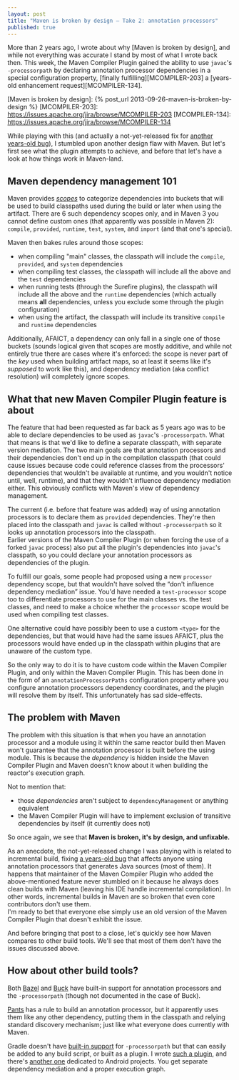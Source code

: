 ```yaml
---
layout: post
title: "Maven is broken by design — Take 2: annotation processors"
published: true
---
```


More than 2 years ago, I wrote about why [Maven is broken by design],
and while not everything was accurate I stand by most of what I wrote back then.
This week, the Maven Compiler Plugin gained the ability to use `javac`'s `-processorpath`
by declaring annotation processor dependencies in a special configuration property,
[finally fulfilling][MCOMPILER-203] a [years-old enhancement request][MCOMPILER-134].

[Maven is broken by design]: {% post_url 2013-09-26-maven-is-broken-by-design %}
[MCOMPILER-203]: https://issues.apache.org/jira/browse/MCOMPILER-203
[MCOMPILER-134]: https://issues.apache.org/jira/browse/MCOMPILER-134

While playing with this (and actually a not-yet-released fix for [another years-old bug][MCOMPILER-235]),
I stumbled upon another design flaw with Maven.
But let's first see what the plugin attempts to achieve,
and before that let's have a look at how things work in Maven-land.

[MCOMPILER-235]: https://issues.apache.org/jira/browse/MCOMPILER-235

Maven dependency management 101
-------------------------------

Maven provides [_scopes_] to categorize dependencies into buckets
that will be used to build classpaths used during the build or later when using the artifact.
There are 6 such dependency scopes only, and in Maven 3 you cannot define custom ones
(that apparently was possible in Maven 2):
`compile`, `provided`, `runtime`, `test`, `system`, and `import` (and that one's special).

[_scopes_]: https://maven.apache.org/guides/introduction/introduction-to-dependency-mechanism.html#Dependency_Scope

Maven then bakes rules around those scopes:
 * when compiling "main" classes, the classpath will include the `compile`, `provided`, and `system` dependencies
 * when compiling test classes, the classpath will include all the above and the `test` dependencies
 * when running tests (through the Surefire plugins), the classpath will include all the above and the `runtime` dependencies
   (which actually means **all** dependencies, unless you exclude some through the plugin configuration)
 * when using the artifact, the classpath will include its transitive `compile` and `runtime` dependencies

Additionally, AFAICT, a dependency can only fall in a single one of those buckets
(sounds logical given that scopes are mostly additive,
and while not entirely true there are cases where it's enforced:
the scope is never part of the _key_ used when building artifact maps,
so at least it seems like it's _supposed_ to work like this),
and dependency mediation (aka conflict resolution) will completely ignore scopes.

What that new Maven Compiler Plugin feature is about
----------------------------------------------------

The feature that had been requested as far back as 5 years ago
was to be able to declare dependencies to be used as `javac`'s `-processorpath`.
What that means is that we'd like to define a separate classpath, with separate version mediation.
The two main goals are that annotation processors and their dependencies don't end up in the compilation classpath
(that could cause issues because code could reference classes from the processors' dependencies
that wouldn't be available at runtime, and you wouldn't notice until, well, runtime),
and that they wouldn't influence dependency mediation either.
This obviously conflicts with Maven's view of dependency management.

The current (i.e. before that feature was added) way of using annotation processors
is to declare them as `provided` dependencies.
They're then placed into the classpath and `javac` is called without `-processorpath`
so it looks up annotation processors into the classpath.  
Earlier versions of the Maven Compiler Plugin (or when forcing the use of a forked `javac` process)
also put all the plugin's dependencies into `javac`'s classpath,
so you could declare your annotation processors as dependencies of the plugin.

To fulfill our goals, some people had proposed using a new `processor` dependency scope,
but that wouldn't have solved the “don't influence dependency mediation” issue.
You'd have needed a `test-processor` scope too to differentiate processors to use
for the main classes vs. the test classes,
and need to make a choice whether the `processor` scope would be used when compiling test classes.

One alternative could have possibly been to use a custom `<type>` for the dependencies,
but that would have had the same issues AFAICT,
plus the processors would have ended up in the classpath within plugins that are unaware of the custom type.

So the only way to do it is to have custom code within the Maven Compiler Plugin,
and only within the Maven Compiler Plugin.
This has been done in the form of an `annotationProcessorPaths` configuration property
where you configure annotation processors dependency coordinates,
and the plugin will resolve them by itself.
This unfortunately has sad side-effects.

The problem with Maven
----------------------

The problem with this situation is that
when you have an annotation processor and a module using it within the same reactor build
then Maven won't guarantee that the annotation processor is built before the using module.
This is because the _dependency_ is hidden inside the Maven Compiler Plugin
and Maven doesn't know about it when building the reactor's execution graph.

Not to mention that:
 * those _dependencies_ aren't subject to `dependencyManagement`
   or anything equivalent
 * the Maven Compiler Plugin will have to implement exclusion of transitive dependencies by itself (it currently does not)

So once again, we see that **Maven is broken, it's by design, and unfixable.**

As an anecdote, the not-yet-released change I was playing with is related to incremental build,
fixing [a years-old bug][MCOMPILER-235] that affects anyone using annotation processors that generates Java sources (most of them).
It happens that maintainer of the Maven Compiler Plugin who added the above-mentioned feature
never stumbled on it because he always does clean builds with Maven
(leaving his IDE handle incremental compilation).
In other words, incremental builds in Maven are so broken that even core contributors don't use them.  
I'm ready to bet that everyone else simply use an old version of the Maven Compiler Plugin that doesn't exhibit the issue.

And before bringing that post to a close, let's quickly see how Maven compares to other build tools. We'll see that most of them don't have the issues discussed above.

How about other build tools?
----------------------------

Both [Bazel] and [Buck] have built-in support for annotation processors and the `-processorpath` (though not documented in the case of Buck).

[Bazel]: http://bazel.io/docs/be/java.html#java_plugin
[Buck]: https://github.com/facebook/buck/blob/master/src/com/facebook/buck/jvm/java/JvmLibraryArg.java#L43

[Pants] has a rule to build an annotation processor, but it apparently uses them like any other dependency,
putting them in the classpath and relying standard discovery mechanism;
just like what everyone does currently with Maven.

[Pants]: https://pantsbuild.github.io/build_dictionary.html#bdict_annotation_processor

Gradle doesn't have [built-in support][gradle pull 456] for `-processorpath`
but that can easily be added to any build script, or built as a plugin.
I wrote [such a plugin][gradle-apt-plugin],
and there's [another one][android-apt] dedicated to Android projects.
You get separate dependency mediation and a proper execution graph.

[gradle pull 456]: https://github.com/gradle/gradle/pull/456
[gradle-apt-plugin]: https://plugins.gradle.org/plugin/net.ltgt.apt
[android-apt]: https://bitbucket.org/hvisser/android-apt

